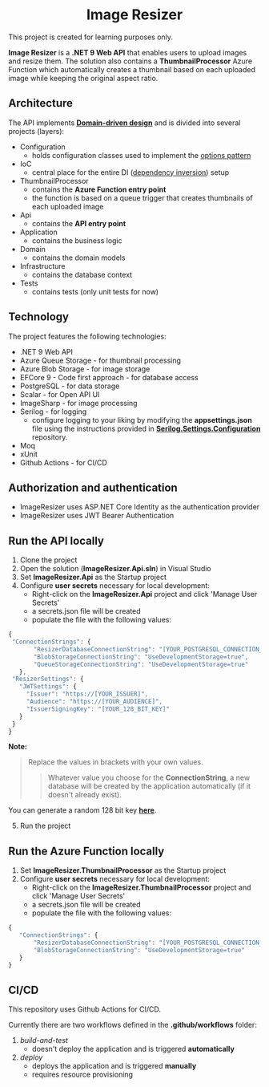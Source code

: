 <h1 align="center">Image Resizer</h1>

This project is created for learning purposes only.

**Image Resizer** is a **.NET 9 Web API** that enables users to upload images and resize them. 
The solution also contains a **ThumbnailProcessor** Azure Function which automatically creates a thumbnail based on each
uploaded image while keeping the original aspect ratio.

## Architecture

The API implements [**Domain-driven design**](https://en.wikipedia.org/wiki/Domain-driven_design)
and is divided into several projects (layers):

- Configuration
    - holds configuration classes used to implement the [options pattern](https://learn.microsoft.com/en-us/aspnet/core/fundamentals/configuration/options?view=aspnetcore-9.0)
- IoC
    - central place for the entire DI ([dependency inversion](https://learn.microsoft.com/en-us/dotnet/architecture/modern-web-apps-azure/architectural-principles#dependency-inversion)) setup
- ThumbnailProcessor
    - contains the **Azure Function entry point**
    - the function is based on a queue trigger that creates thumbnails of each uploaded image
- Api
    - contains the **API entry point**
- Application
    - contains the business logic
- Domain
    - contains the domain models
- Infrastructure
    - contains the database context
- Tests
    - contains tests (only unit tests for now)

## Technology

The project features the following technologies:

- .NET 9 Web API
- Azure Queue Storage - for thumbnail processing
- Azure Blob Storage - for image storage
- EFCore 9 - Code first approach - for database access
- PostgreSQL - for data storage
- Scalar - for Open API UI
- ImageSharp - for image processing
- Serilog - for logging
  - configure logging to your liking by modifying the **appsettings.json** file using the instructions provided in [**Serilog.Settings.Configuration**](https://github.com/serilog/serilog-settings-configuration) repository.
- Moq
- xUnit
- Github Actions - for CI/CD

## Authorization and authentication
- ImageResizer uses ASP.NET Core Identity as the authentication provider
- ImageResizer uses JWT Bearer Authentication

## Run the API locally

1. Clone the project
2. Open the solution (**ImageResizer.Api.sln**) in Visual Studio
3. Set **ImageResizer.Api** as the Startup project
4. Configure **user secrets** necessary for local development: 
    - Right-click on the **ImageResizer.Api** project and click 'Manage User Secrets'
    - a secrets.json file will be created
    - populate the file with the following values:

 ```javascript
{
  "ConnectionStrings": {
		"ResizerDatabaseConnectionString": "[YOUR_POSTGRESQL_CONNECTION_STRING]",
		"BlobStorageConnectionString": "UseDevelopmentStorage=true",
		"QueueStorageConnectionString": "UseDevelopmentStorage=true"
	},
  "ResizerSettings": {
    "JWTSettings": {
      "Issuer": "https://[YOUR_ISSUER]",
      "Audience": "https://[YOUR_AUDIENCE]",
      "IssuerSigningKey": "[YOUR_128_BIT_KEY]"
    }
  }
}
```

**Note:**
> Replace the values in brackets with your own values. 
>> Whatever value you choose for the **ConnectionString**, a new database will be created by the application automatically (if it doesn't already exist).

You can generate a random 128 bit key [**here**](https://generate-random.org/encryption-key-generator?count=1&bytes=16&cipher=aes-256-cbc).

5. Run the project

## Run the Azure Function locally

1. Set **ImageResizer.ThumbnailProcessor** as the Startup project
2. Configure **user secrets** necessary for local development: 
    - Right-click on the **ImageResizer.ThumbnailProcessor** project and click 'Manage User Secrets'
    - a secrets.json file will be created
    - populate the file with the following values:

 ```javascript
{
    "ConnectionStrings": {
        "ResizerDatabaseConnectionString": "[YOUR_POSTGRESQL_CONNECTION_STRING]",
        "BlobStorageConnectionString": "UseDevelopmentStorage=true"
    }
}
```

## CI/CD

This repository uses Github Actions for CI/CD.

Currently there are two workflows defined in the  **.github/workflows** folder:

1. *build-and-test* 
    - doesn't deploy the application and is triggered **automatically**
2. *deploy* 
    - deploys the application and is triggered **manually**
    - requires resource provisioning